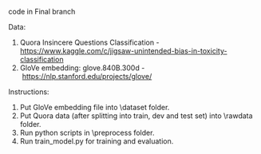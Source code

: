 code in Final branch 

Data: 

1. Quora Insincere Questions Classification - https://www.kaggle.com/c/jigsaw-unintended-bias-in-toxicity-classification
2. GloVe embedding: glove.840B.300d - https://nlp.stanford.edu/projects/glove/

Instructions:
1. Put GloVe embedding file into \dataset folder.
2. Put Quora data (after splitting into train, dev and test set) into \rawdata folder.
3. Run python scripts in \preprocess folder.
4. Run train_model.py for training and evaluation.
